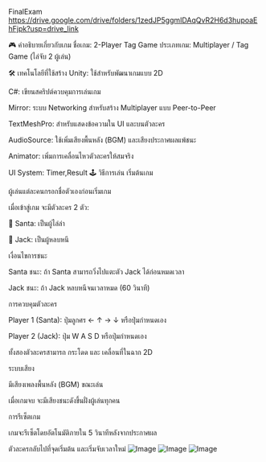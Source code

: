 FinalExam
https://drive.google.com/drive/folders/1zedJP5ggmIDAqQvR2H6d3hupoaEhFjpk?usp=drive_link

🎮 คำอธิบายเกี่ยวกับเกม
ชื่อเกม: 2-Player Tag Game
ประเภทเกม: Multiplayer / Tag Game (ไล่จับ 2 ผู้เล่น)

🛠️ เทคโนโลยีที่ใช้สร้าง
Unity: ใช้สำหรับพัฒนาเกมแบบ 2D

C#: เขียนสคริปต์ควบคุมการเล่นเกม

Mirror: ระบบ Networking สำหรับสร้าง Multiplayer แบบ Peer-to-Peer

TextMeshPro: สำหรับแสดงข้อความใน UI และบนตัวละคร

AudioSource: ใช้เพิ่มเสียงพื้นหลัง (BGM) และเสียงประกาศผลแพ้ชนะ

Animator: เพิ่มการเคลื่อนไหวตัวละครให้สมจริง

UI System:  Timer,Result
🕹️ วิธีการเล่น
เริ่มต้นเกม

ผู้เล่นแต่ละคนกรอกชื่อตัวเองก่อนเริ่มเกม

เมื่อเข้าสู่เกม จะมีตัวละคร 2 ตัว:

🎅 Santa: เป็นผู้ไล่ล่า

🎃 Jack: เป็นผู้หลบหนี

เงื่อนไขการชนะ

Santa ชนะ: ถ้า Santa สามารถวิ่งไปแตะตัว Jack ได้ก่อนหมดเวลา

Jack ชนะ: ถ้า Jack หลบหนีจนเวลาหมด (60 วินาที)

การควบคุมตัวละคร

Player 1 (Santa): ปุ่มลูกศร ← ↑ → ↓ หรือปุ่มกำหนดเอง

Player 2 (Jack): ปุ่ม W A S D หรือปุ่มกำหนดเอง

ทั้งสองตัวละครสามารถ กระโดด และ เคลื่อนที่ในฉาก 2D

ระบบเสียง

มีเสียงเพลงพื้นหลัง (BGM) ขณะเล่น

เมื่อเกมจบ จะมีเสียงชนะดังขึ้นฝั่งผู้เล่นทุกคน

การรีเซ็ตเกม

เกมจะรีเซ็ตโดยอัตโนมัติภายใน 5 วินาทีหลังจากประกาศผล

ตัวละครกลับไปที่จุดเริ่มต้น และเริ่มจับเวลาใหม่
![Image](https://github.com/user-attachments/assets/30023ccc-810d-46df-b421-c139395c526f)
![Image](https://github.com/user-attachments/assets/4538f221-2121-4d35-a059-96ea870cd3ed)
![Image](https://github.com/user-attachments/assets/b7654460-9efe-4170-a123-1494a62ea62d)
